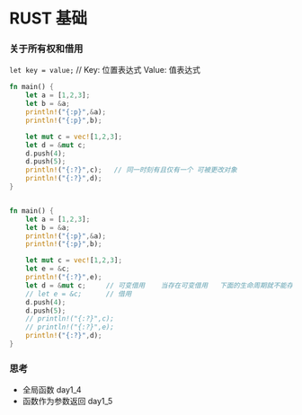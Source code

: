 # RUST 基础

### 关于所有权和借用
`let key = value;`  // Key: 位置表达式  Value: 值表达式
```rust
fn main() {
    let a = [1,2,3];
    let b = &a;
    println!("{:p}",&a);
    println!("{:p}",b);

    let mut c = vec![1,2,3];
    let d = &mut c;
    d.push(4);
    d.push(5);
    println!("{:?}",c);   // 同一时刻有且仅有一个 可被更改对象
    println!("{:?}",d);
}


fn main() {
    let a = [1,2,3];
    let b = &a;
    println!("{:p}",&a);
    println!("{:p}",b);

    let mut c = vec![1,2,3];
    let e = &c;
    println!("{:?}",e);
    let d = &mut c;     // 可变借用    当存在可变借用   下面的生命周期就不能存在其他借用  
    // let e = &c;      // 借用
    d.push(4);
    d.push(5);
    // println!("{:?}",c);
    // println!("{:?}",e);
    println!("{:?}",d);
}
```

### 思考 
- 全局函数 day1_4
- 函数作为参数返回  day1_5

